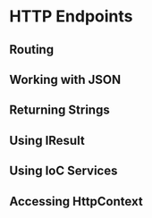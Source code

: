 # HTTP Endpoints

## Routing

## Working with JSON

## Returning Strings

## Using IResult

## Using IoC Services


## Accessing HttpContext



